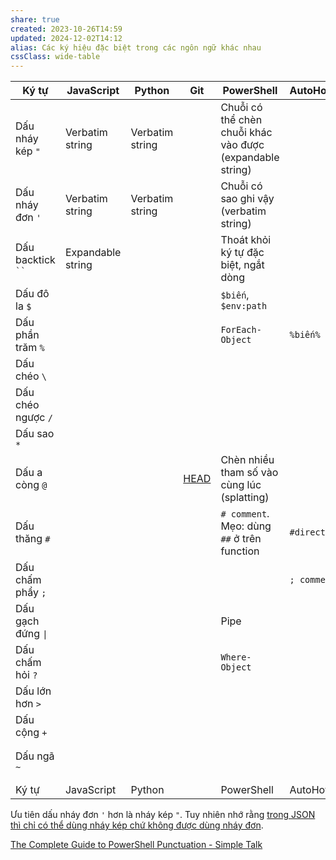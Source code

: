 ```yaml
---
share: true
created: 2023-10-26T14:59
updated: 2024-12-02T14:12
alias: Các ký hiệu đặc biệt trong các ngôn ngữ khác nhau
cssClass: wide-table
---
```

| Ký tự               | JavaScript        | Python          | Git                               | PowerShell                                                | AutoHotKey   | CSS                           | CMD     | SQL | Bash | LaTeX |
| ------------------- | ----------------- | --------------- | --------------------------------- | --------------------------------------------------------- | ------------ | ----------------------------- | ------- | --- | ---- | ----- |
| Dấu nháy kép `"`    | Verbatim string   | Verbatim string |                                   | Chuỗi có thể chèn chuỗi khác vào được (expandable string) |              |                               |         |     |      |       |
| Dấu nháy đơn `'`    | Verbatim string   | Verbatim string |                                   | Chuỗi có sao ghi vậy (verbatim string)                    |              |                               |         |     |      |       |
| Dấu backtick ` `` ` | Expandable string |                 |                                   | Thoát khỏi ký tự đặc biệt, ngắt dòng                      |              |                               |         |     |      |       |
| Dấu đô la `$`       |                   |                 |                                   | `$biến`, `$env:path`                                      |              |                               |         |     |      |       |
| Dấu phần trăm `%`   |                   |                 |                                   | `ForEach-Object`                                          | `%biến%`     |                               | `%biến` |     |      |       |
| Dấu chéo `\`        |                   |                 |                                   |                                                           |              |                               |         |     |      |       |
| Dấu chéo ngược `/`  |                   |                 |                                   |                                                           |              |                               |         |     |      |       |
| Dấu sao `*`         |                   |                 |                                   |                                                           |              |                               |         |     |      |       |
| Dấu a còng `@`      |                   |                 | [HEAD](../../%F0%9F%94%A0K%C3%BD%20t%E1%BB%B1,%20v%C4%83n%20b%E1%BA%A3n.%20Qu%E1%BA%A3n%20l%C3%BD,%20vi%E1%BA%BFt%20v%C3%A0%20xu%E1%BA%A5t%20b%E1%BA%A3n%20n%E1%BB%99i%20dung/%C4%90%E1%BB%93ng%20b%E1%BB%99,%20sao%20l%C6%B0u/Git/Commit/HEAD%20l%C3%A0%20commit%20hi%E1%BB%87n%20t%E1%BA%A1i.md) | Chèn nhiều tham số vào cùng lúc (splatting)               |              | Scope                         |         |     |      |       |
| Dấu thăng `#`       |                   |                 |                                   | `# comment`. Mẹo: dùng `##` ở trên function               | `#directive` |                               |         |     |      |       |
| Dấu chấm phẩy `;`   |                   |                 |                                   |                                                           | `; comment`  |                               |         |     |      |       |
| Dấu gạch đứng `\|`  |                   |                 |                                   | Pipe                                                      |              |                               |         |     |      |       |
| Dấu chấm hỏi `?`    |                   |                 |                                   | `Where-Object`                                            |              |                               |         |     |      |       |
| Dấu lớn hơn `>`     |                   |                 |                                   |                                                           |              | Child combinator              |         |     |      |       |
| Dấu cộng `+`        |                   |                 |                                   |                                                           |              | Next-sibling combinator       |         |     |      |       |
| Dấu ngã `~`         |                   |                 |                                   |                                                           |              | Subsequent-sibling combinator |         |     |      |       |
| Ký tự               | JavaScript        | Python          |                                   | PowerShell                                                | AutoHotKey   | CSS                           | CMD     | SQL | Bash | LaTeX |



Ưu tiên dấu nháy đơn `'` hơn là nháy kép `"`. Tuy nhiên nhớ rằng [trong JSON thì chỉ có thể dùng nháy kép chứ không được dùng nháy đơn](../../%F0%9F%93%8AT%E1%BB%95%20ch%E1%BB%A9c,%20ph%C3%A2n%20t%C3%ADch%20d%E1%BB%AF%20li%E1%BB%87u/%C4%90%E1%BB%8Bnh%20d%E1%BA%A1ng%20d%E1%BB%AF%20li%E1%BB%87u/C%C3%B3%20c%E1%BA%A5u%20tr%C3%BAc/V%C4%83n%20b%E1%BA%A3n/JSON/JSON%20kh%C3%B4ng%20cho%20ph%C3%A9p%20%C4%91%E1%BB%83%20d%C6%B0%20d%E1%BA%A5u%20ph%E1%BA%A9y,%20kh%C3%B4ng%20c%C3%B3%20comment,%20thu%E1%BB%99c%20t%C3%ADnh%20ph%E1%BA%A3i%20%C4%91%C6%B0%E1%BB%A3c%20%C4%91%C3%B3ng%20trong%20ngo%E1%BA%B7c%20k%C3%A9p.md).

[The Complete Guide to PowerShell Punctuation - Simple Talk](https://www.red-gate.com/simple-talk/sysadmin/powershell/the-complete-guide-to-powershell-punctuation/)

